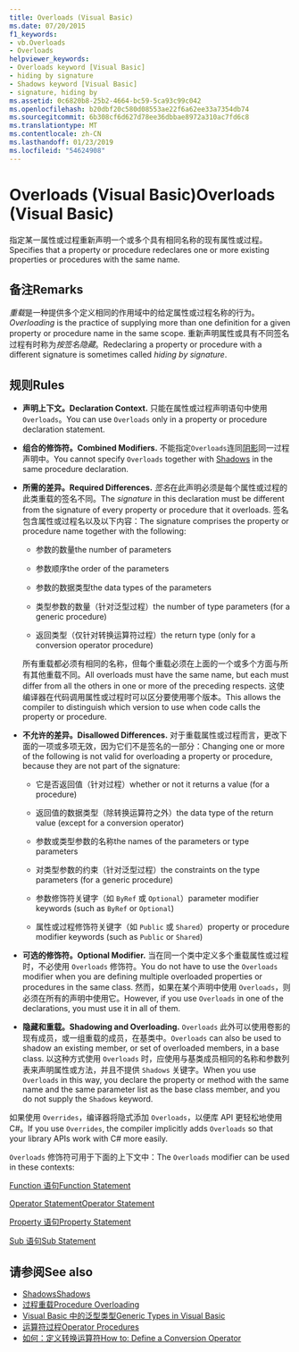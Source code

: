 ```yaml
---
title: Overloads (Visual Basic)
ms.date: 07/20/2015
f1_keywords:
- vb.Overloads
- Overloads
helpviewer_keywords:
- Overloads keyword [Visual Basic]
- hiding by signature
- Shadows keyword [Visual Basic]
- signature, hiding by
ms.assetid: 0c6820b8-25b2-4664-bc59-5ca93c99c042
ms.openlocfilehash: b20dbf20c580d08553ae22f6a62ee33a7354db74
ms.sourcegitcommit: 6b308cf6d627d78ee36dbbae8972a310ac7fd6c8
ms.translationtype: MT
ms.contentlocale: zh-CN
ms.lasthandoff: 01/23/2019
ms.locfileid: "54624908"
---
```

# <a name="overloads-visual-basic"></a><span data-ttu-id="9ec3d-102">Overloads (Visual Basic)</span><span class="sxs-lookup"><span data-stu-id="9ec3d-102">Overloads (Visual Basic)</span></span>
<span data-ttu-id="9ec3d-103">指定某一属性或过程重新声明一个或多个具有相同名称的现有属性或过程。</span><span class="sxs-lookup"><span data-stu-id="9ec3d-103">Specifies that a property or procedure redeclares one or more existing properties or procedures with the same name.</span></span>  
  
## <a name="remarks"></a><span data-ttu-id="9ec3d-104">备注</span><span class="sxs-lookup"><span data-stu-id="9ec3d-104">Remarks</span></span>  
 <span data-ttu-id="9ec3d-105">*重载*是一种提供多个定义相同的作用域中的给定属性或过程名称的行为。</span><span class="sxs-lookup"><span data-stu-id="9ec3d-105">*Overloading* is the practice of supplying more than one definition for a given property or procedure name in the same scope.</span></span> <span data-ttu-id="9ec3d-106">重新声明属性或具有不同签名过程有时称为*按签名隐藏*。</span><span class="sxs-lookup"><span data-stu-id="9ec3d-106">Redeclaring a property or procedure with a different signature is sometimes called *hiding by signature*.</span></span>  
  
## <a name="rules"></a><span data-ttu-id="9ec3d-107">规则</span><span class="sxs-lookup"><span data-stu-id="9ec3d-107">Rules</span></span>  
  
-   <span data-ttu-id="9ec3d-108">**声明上下文。**</span><span class="sxs-lookup"><span data-stu-id="9ec3d-108">**Declaration Context.**</span></span> <span data-ttu-id="9ec3d-109">只能在属性或过程声明语句中使用 `Overloads`。</span><span class="sxs-lookup"><span data-stu-id="9ec3d-109">You can use `Overloads` only in a property or procedure declaration statement.</span></span>  
  
-   <span data-ttu-id="9ec3d-110">**组合的修饰符。**</span><span class="sxs-lookup"><span data-stu-id="9ec3d-110">**Combined Modifiers.**</span></span> <span data-ttu-id="9ec3d-111">不能指定`Overloads`连同[阴影](../../../visual-basic/language-reference/modifiers/shadows.md)同一过程声明中。</span><span class="sxs-lookup"><span data-stu-id="9ec3d-111">You cannot specify `Overloads` together with [Shadows](../../../visual-basic/language-reference/modifiers/shadows.md) in the same procedure declaration.</span></span>  
  
-   <span data-ttu-id="9ec3d-112">**所需的差异。**</span><span class="sxs-lookup"><span data-stu-id="9ec3d-112">**Required Differences.**</span></span> <span data-ttu-id="9ec3d-113">*签名*在此声明必须是每个属性或过程的此类重载的签名不同。</span><span class="sxs-lookup"><span data-stu-id="9ec3d-113">The *signature* in this declaration must be different from the signature of every property or procedure that it overloads.</span></span> <span data-ttu-id="9ec3d-114">签名包含属性或过程名以及以下内容：</span><span class="sxs-lookup"><span data-stu-id="9ec3d-114">The signature comprises the property or procedure name together with the following:</span></span>  
  
    -   <span data-ttu-id="9ec3d-115">参数的数量</span><span class="sxs-lookup"><span data-stu-id="9ec3d-115">the number of parameters</span></span>  
  
    -   <span data-ttu-id="9ec3d-116">参数顺序</span><span class="sxs-lookup"><span data-stu-id="9ec3d-116">the order of the parameters</span></span>  
  
    -   <span data-ttu-id="9ec3d-117">参数的数据类型</span><span class="sxs-lookup"><span data-stu-id="9ec3d-117">the data types of the parameters</span></span>  
  
    -   <span data-ttu-id="9ec3d-118">类型参数的数量（针对泛型过程）</span><span class="sxs-lookup"><span data-stu-id="9ec3d-118">the number of type parameters (for a generic procedure)</span></span>  
  
    -   <span data-ttu-id="9ec3d-119">返回类型（仅针对转换运算符过程）</span><span class="sxs-lookup"><span data-stu-id="9ec3d-119">the return type (only for a conversion operator procedure)</span></span>  
  
     <span data-ttu-id="9ec3d-120">所有重载都必须有相同的名称，但每个重载必须在上面的一个或多个方面与所有其他重载不同。</span><span class="sxs-lookup"><span data-stu-id="9ec3d-120">All overloads must have the same name, but each must differ from all the others in one or more of the preceding respects.</span></span> <span data-ttu-id="9ec3d-121">这使编译器在代码调用属性或过程时可以区分要使用哪个版本。</span><span class="sxs-lookup"><span data-stu-id="9ec3d-121">This allows the compiler to distinguish which version to use when code calls the property or procedure.</span></span>  
  
-   <span data-ttu-id="9ec3d-122">**不允许的差异。**</span><span class="sxs-lookup"><span data-stu-id="9ec3d-122">**Disallowed Differences.**</span></span> <span data-ttu-id="9ec3d-123">对于重载属性或过程而言，更改下面的一项或多项无效，因为它们不是签名的一部分：</span><span class="sxs-lookup"><span data-stu-id="9ec3d-123">Changing one or more of the following is not valid for overloading a property or procedure, because they are not part of the signature:</span></span>  
  
    -   <span data-ttu-id="9ec3d-124">它是否返回值（针对过程）</span><span class="sxs-lookup"><span data-stu-id="9ec3d-124">whether or not it returns a value (for a procedure)</span></span>  
  
    -   <span data-ttu-id="9ec3d-125">返回值的数据类型（除转换运算符之外）</span><span class="sxs-lookup"><span data-stu-id="9ec3d-125">the data type of the return value (except for a conversion operator)</span></span>  
  
    -   <span data-ttu-id="9ec3d-126">参数或类型参数的名称</span><span class="sxs-lookup"><span data-stu-id="9ec3d-126">the names of the parameters or type parameters</span></span>  
  
    -   <span data-ttu-id="9ec3d-127">对类型参数的约束（针对泛型过程）</span><span class="sxs-lookup"><span data-stu-id="9ec3d-127">the constraints on the type parameters (for a generic procedure)</span></span>  
  
    -   <span data-ttu-id="9ec3d-128">参数修饰符关键字（如 `ByRef` 或 `Optional`）</span><span class="sxs-lookup"><span data-stu-id="9ec3d-128">parameter modifier keywords (such as `ByRef` or `Optional`)</span></span>  
  
    -   <span data-ttu-id="9ec3d-129">属性或过程修饰符关键字（如 `Public` 或 `Shared`）</span><span class="sxs-lookup"><span data-stu-id="9ec3d-129">property or procedure modifier keywords (such as `Public` or `Shared`)</span></span>  
  
-   <span data-ttu-id="9ec3d-130">**可选的修饰符。**</span><span class="sxs-lookup"><span data-stu-id="9ec3d-130">**Optional Modifier.**</span></span> <span data-ttu-id="9ec3d-131">当在同一个类中定义多个重载属性或过程时，不必使用 `Overloads` 修饰符。</span><span class="sxs-lookup"><span data-stu-id="9ec3d-131">You do not have to use the `Overloads` modifier when you are defining multiple overloaded properties or procedures in the same class.</span></span> <span data-ttu-id="9ec3d-132">然而，如果在某个声明中使用 `Overloads`，则必须在所有的声明中使用它。</span><span class="sxs-lookup"><span data-stu-id="9ec3d-132">However, if you use `Overloads` in one of the declarations, you must use it in all of them.</span></span>  
  
-   <span data-ttu-id="9ec3d-133">**隐藏和重载。**</span><span class="sxs-lookup"><span data-stu-id="9ec3d-133">**Shadowing and Overloading.**</span></span> <span data-ttu-id="9ec3d-134">`Overloads` 此外可以使用卷影的现有成员，或一组重载的成员，在基类中。</span><span class="sxs-lookup"><span data-stu-id="9ec3d-134">`Overloads` can also be used to shadow an existing member, or set of overloaded members, in a base class.</span></span> <span data-ttu-id="9ec3d-135">以这种方式使用 `Overloads` 时，应使用与基类成员相同的名称和参数列表来声明属性或方法，并且不提供 `Shadows` 关键字。</span><span class="sxs-lookup"><span data-stu-id="9ec3d-135">When you use `Overloads` in this way, you declare the property or method with the same name and the same parameter list as the base class member, and you do not supply the `Shadows` keyword.</span></span>  
  
 <span data-ttu-id="9ec3d-136">如果使用 `Overrides`，编译器将隐式添加 `Overloads`，以便库 API 更轻松地使用 C#。</span><span class="sxs-lookup"><span data-stu-id="9ec3d-136">If you use `Overrides`, the compiler implicitly adds `Overloads` so that your library APIs work with C# more easily.</span></span>  
  
 <span data-ttu-id="9ec3d-137">`Overloads` 修饰符可用于下面的上下文中：</span><span class="sxs-lookup"><span data-stu-id="9ec3d-137">The `Overloads` modifier can be used in these contexts:</span></span>  
  
 [<span data-ttu-id="9ec3d-138">Function 语句</span><span class="sxs-lookup"><span data-stu-id="9ec3d-138">Function Statement</span></span>](../../../visual-basic/language-reference/statements/function-statement.md)  
  
 [<span data-ttu-id="9ec3d-139">Operator Statement</span><span class="sxs-lookup"><span data-stu-id="9ec3d-139">Operator Statement</span></span>](../../../visual-basic/language-reference/statements/operator-statement.md)  
  
 [<span data-ttu-id="9ec3d-140">Property 语句</span><span class="sxs-lookup"><span data-stu-id="9ec3d-140">Property Statement</span></span>](../../../visual-basic/language-reference/statements/property-statement.md)  
  
 [<span data-ttu-id="9ec3d-141">Sub 语句</span><span class="sxs-lookup"><span data-stu-id="9ec3d-141">Sub Statement</span></span>](../../../visual-basic/language-reference/statements/sub-statement.md)  
  
## <a name="see-also"></a><span data-ttu-id="9ec3d-142">请参阅</span><span class="sxs-lookup"><span data-stu-id="9ec3d-142">See also</span></span>
- [<span data-ttu-id="9ec3d-143">Shadows</span><span class="sxs-lookup"><span data-stu-id="9ec3d-143">Shadows</span></span>](../../../visual-basic/language-reference/modifiers/shadows.md)
- [<span data-ttu-id="9ec3d-144">过程重载</span><span class="sxs-lookup"><span data-stu-id="9ec3d-144">Procedure Overloading</span></span>](../../../visual-basic/programming-guide/language-features/procedures/procedure-overloading.md)
- [<span data-ttu-id="9ec3d-145">Visual Basic 中的泛型类型</span><span class="sxs-lookup"><span data-stu-id="9ec3d-145">Generic Types in Visual Basic</span></span>](../../../visual-basic/programming-guide/language-features/data-types/generic-types.md)
- [<span data-ttu-id="9ec3d-146">运算符过程</span><span class="sxs-lookup"><span data-stu-id="9ec3d-146">Operator Procedures</span></span>](../../../visual-basic/programming-guide/language-features/procedures/operator-procedures.md)
- [<span data-ttu-id="9ec3d-147">如何：定义转换运算符</span><span class="sxs-lookup"><span data-stu-id="9ec3d-147">How to: Define a Conversion Operator</span></span>](../../../visual-basic/programming-guide/language-features/procedures/how-to-define-a-conversion-operator.md)
